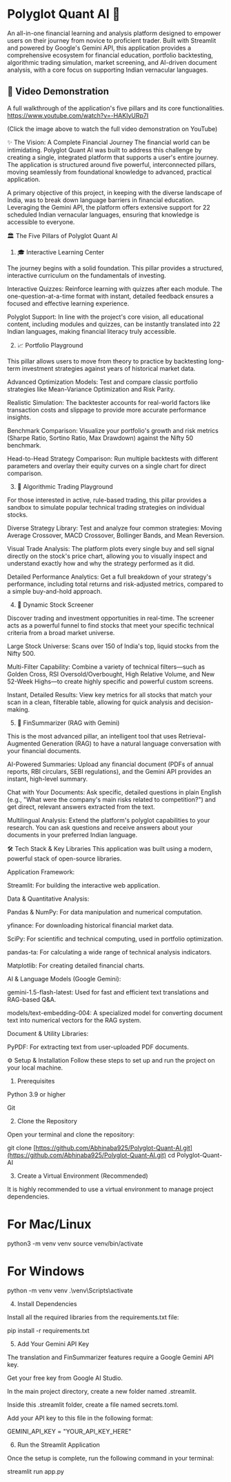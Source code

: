 # Polyglot Quant AI 🚀

An all-in-one financial learning and analysis platform designed to empower users on their journey from novice to proficient trader. Built with Streamlit and powered by Google's Gemini API, this application provides a comprehensive ecosystem for financial education, portfolio backtesting, algorithmic trading simulation, market screening, and AI-driven document analysis, with a core focus on supporting Indian vernacular languages.

## 🎥 Video Demonstration

A full walkthrough of the application's five pillars and its core functionalities.
https://www.youtube.com/watch?v=-HAKIyURp7I

(Click the image above to watch the full video demonstration on YouTube)

✨ The Vision: A Complete Financial Journey
The financial world can be intimidating. Polyglot Quant AI was built to address this challenge by creating a single, integrated platform that supports a user's entire journey. The application is structured around five powerful, interconnected pillars, moving seamlessly from foundational knowledge to advanced, practical application.

A primary objective of this project, in keeping with the diverse landscape of India, was to break down language barriers in financial education. Leveraging the Gemini API, the platform offers extensive support for 22 scheduled Indian vernacular languages, ensuring that knowledge is accessible to everyone.

🏛️ The Five Pillars of Polyglot Quant AI
1. 🎓 Interactive Learning Center

The journey begins with a solid foundation. This pillar provides a structured, interactive curriculum on the fundamentals of investing.

Interactive Quizzes: Reinforce learning with quizzes after each module. The one-question-at-a-time format with instant, detailed feedback ensures a focused and effective learning experience.

Polyglot Support: In line with the project's core vision, all educational content, including modules and quizzes, can be instantly translated into 22 Indian languages, making financial literacy truly accessible.

2. 📈 Portfolio Playground

This pillar allows users to move from theory to practice by backtesting long-term investment strategies against years of historical market data.

Advanced Optimization Models: Test and compare classic portfolio strategies like Mean-Variance Optimization and Risk Parity.

Realistic Simulation: The backtester accounts for real-world factors like transaction costs and slippage to provide more accurate performance insights.

Benchmark Comparison: Visualize your portfolio's growth and risk metrics (Sharpe Ratio, Sortino Ratio, Max Drawdown) against the Nifty 50 benchmark.

Head-to-Head Strategy Comparison: Run multiple backtests with different parameters and overlay their equity curves on a single chart for direct comparison.

3. 🤖 Algorithmic Trading Playground

For those interested in active, rule-based trading, this pillar provides a sandbox to simulate popular technical trading strategies on individual stocks.

Diverse Strategy Library: Test and analyze four common strategies: Moving Average Crossover, MACD Crossover, Bollinger Bands, and Mean Reversion.

Visual Trade Analysis: The platform plots every single buy and sell signal directly on the stock's price chart, allowing you to visually inspect and understand exactly how and why the strategy performed as it did.

Detailed Performance Analytics: Get a full breakdown of your strategy's performance, including total returns and risk-adjusted metrics, compared to a simple buy-and-hold approach.

4. 🔎 Dynamic Stock Screener

Discover trading and investment opportunities in real-time. The screener acts as a powerful funnel to find stocks that meet your specific technical criteria from a broad market universe.

Large Stock Universe: Scans over 150 of India's top, liquid stocks from the Nifty 500.

Multi-Filter Capability: Combine a variety of technical filters—such as Golden Cross, RSI Oversold/Overbought, High Relative Volume, and New 52-Week Highs—to create highly specific and powerful custom screens.

Instant, Detailed Results: View key metrics for all stocks that match your scan in a clean, filterable table, allowing for quick analysis and decision-making.

5. 📄 FinSummarizer (RAG with Gemini)

This is the most advanced pillar, an intelligent tool that uses Retrieval-Augmented Generation (RAG) to have a natural language conversation with your financial documents.

AI-Powered Summaries: Upload any financial document (PDFs of annual reports, RBI circulars, SEBI regulations), and the Gemini API provides an instant, high-level summary.

Chat with Your Documents: Ask specific, detailed questions in plain English (e.g., "What were the company's main risks related to competition?") and get direct, relevant answers extracted from the text.

Multilingual Analysis: Extend the platform's polyglot capabilities to your research. You can ask questions and receive answers about your documents in your preferred Indian language.

🛠️ Tech Stack & Key Libraries
This application was built using a modern, powerful stack of open-source libraries.

Application Framework:

Streamlit: For building the interactive web application.

Data & Quantitative Analysis:

Pandas & NumPy: For data manipulation and numerical computation.

yfinance: For downloading historical financial market data.

SciPy: For scientific and technical computing, used in portfolio optimization.

pandas-ta: For calculating a wide range of technical analysis indicators.

Matplotlib: For creating detailed financial charts.

AI & Language Models (Google Gemini):

gemini-1.5-flash-latest: Used for fast and efficient text translations and RAG-based Q&A.

models/text-embedding-004: A specialized model for converting document text into numerical vectors for the RAG system.

Document & Utility Libraries:

PyPDF: For extracting text from user-uploaded PDF documents.

⚙️ Setup & Installation
Follow these steps to set up and run the project on your local machine.

1. Prerequisites

Python 3.9 or higher

Git

2. Clone the Repository

Open your terminal and clone the repository:

git clone [https://github.com/Abhinaba925/Polyglot-Quant-AI.git](https://github.com/Abhinaba925/Polyglot-Quant-AI.git)
cd Polyglot-Quant-AI

3. Create a Virtual Environment (Recommended)

It is highly recommended to use a virtual environment to manage project dependencies.

# For Mac/Linux
python3 -m venv venv
source venv/bin/activate

# For Windows
python -m venv venv
.\venv\Scripts\activate

4. Install Dependencies

Install all the required libraries from the requirements.txt file:

pip install -r requirements.txt

5. Add Your Gemini API Key

The translation and FinSummarizer features require a Google Gemini API key.

Get your free key from Google AI Studio.

In the main project directory, create a new folder named .streamlit.

Inside this .streamlit folder, create a file named secrets.toml.

Add your API key to this file in the following format:

GEMINI_API_KEY = "YOUR_API_KEY_HERE"

6. Run the Streamlit Application

Once the setup is complete, run the following command in your terminal:

streamlit run app.py
